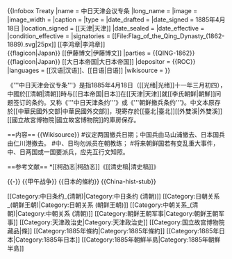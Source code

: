 {{Infobox Treaty
|name                = 中日天津会议专条
|long_name           = 
|image               =
|image_width         =
|caption             =
|type                =
|date_drafted        = 
|date_signed         = 1885年4月18日
|location_signed     = [[天津|天津]]
|date_sealed         = 
|date_effective      = 
|condition_effective = 
|signatories         = [[File:Flag_of_the_Qing_Dynasty_(1862-1889).svg|25px]] [[李鸿章|李鸿章]]<br>{{flagicon|Japan}} [[伊藤博文|伊藤博文]]
|parties             = {{QING-1862}}<br>{{flagicon|Japan}} [[大日本帝国|大日本帝国]]
|depositor           = {{ROC}}
|languages           = [[汉语|汉语]]、[[日语|日语]]
|wikisource          = 
}}

《'''中日天津会议专条'''》是指1885年4月18日（[[光绪|光绪]]十一年三月初四），中國於[[清朝|清朝]]時与[[日本帝国|日本]]在[[天津|天津]]就[[李氏朝鲜|朝鮮]]问题签订的条约。又称《'''中日天津条约'''》或《'''朝鲜撤兵条约'''》。中文本原存於[[中華民國外交部|中華民國外交部]]，現寄存於[[臺北|臺北]][[外雙溪|外雙溪]][[國立故宮博物院|國立故宮博物院]]的庫房保存。

==内容==
{{Wikisource}}
#议定两国撤兵日期；中国兵由马山浦撤去、日本国兵由仁川港撤去。
#中、日均勿派员在朝教练；
#将来朝鲜国若有变乱重大事件，中、日两国或一国要派兵，应先互行文知照。

==参考文献==
*[[柯劭忞|柯劭忞]]《[[清史稿|清史稿]]》

{{-}}
{{甲午战争}}
{{日本的條約}}
{{China-hist-stub}}

[[Category:中日条约_(清朝)|Category:中日条约 (清朝)]]
[[Category:日朝关系_(朝鲜王朝)|Category:日朝关系 (朝鲜王朝)]]
[[Category:中朝关系_(清朝)|Category:中朝关系 (清朝)]]
[[Category:朝鲜王朝军事|Category:朝鲜王朝军事]]
[[Category:天津政治史|Category:天津政治史]]
[[Category:国立故宫博物院藏品|條]]
[[Category:1885年條約|Category:1885年條約]]
[[Category:1885年日本|Category:1885年日本]]
[[Category:1885年朝鮮半島|Category:1885年朝鮮半島]]
